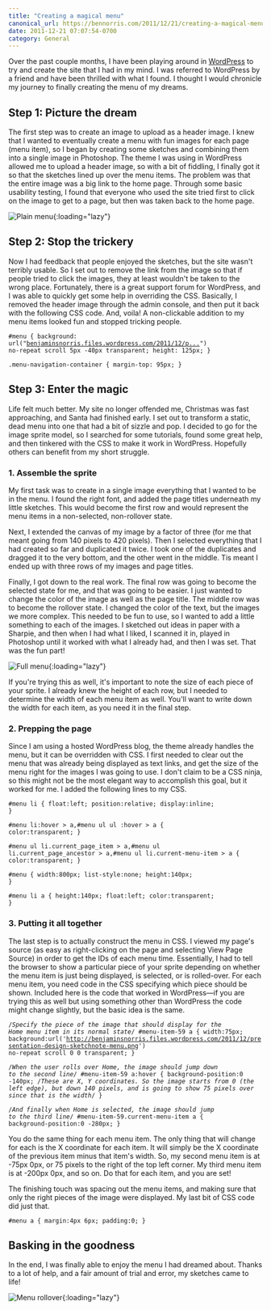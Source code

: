 ```yaml
---
title: "Creating a magical menu"
canonical_url: https://bennorris.com/2011/12/21/creating-a-magical-menu
date: 2011-12-21 07:07:54-0700
category: General
---
```


Over the past couple months, I have been playing around in <a href="http://www.wordpress.com">WordPress</a> to try and create the site that I had in my mind. I was referred to WordPress by a friend and have been thrilled with what I found. I thought I would chronicle my journey to finally creating the menu of my dreams.
<h2>Step 1: Picture the dream</h2>
The first step was to create an image to upload as a header image. I knew that I wanted to eventually create a menu with fun images for each page (menu item), so I began by creating some sketches and combining them into a single image in Photoshop. The theme I was using in WordPress allowed me to upload a header image, so with a bit of fiddling, I finally got it so that the sketches lined up over the menu items. The problem was that the entire image was a big link to the home page. Through some basic usability testing, I found that everyone who used the site tried first to click on the image to get to a page, but then was taken back to the home page.

![Plain menu](https://media.bennorris.com/images/posts/menu/header-menu-plain.png){:loading="lazy"}

<h2>Step 2: Stop the trickery</h2>
Now I had feedback that people enjoyed the sketches, but the site wasn't terribly usable. So I set out to remove the link from the image so that if people tried to click the images, they at least wouldn't be taken to the wrong place. Fortunately, there is a great support forum for WordPress, and I was able to quickly get some help in overriding the CSS. Basically, I removed the header image through the admin console, and then put it back with the following CSS code. And, voila! A non-clickable addition to my menu items looked fun and stopped tricking people.

<code>#menu {
background: url("[benjaminsnorris.files.wordpress.com/2011/12/p...](http://benjaminsnorris.files.wordpress.com/2011/12/presentations-design-sketchnotes-header.png)") no-repeat scroll 5px -40px transparent;
height: 125px;
}</code>

<code>.menu-navigation-container {
margin-top: 95px;
}</code>
<h2>Step 3: Enter the magic</h2>
Life felt much better. My site no longer offended me, Christmas was fast approaching, and Santa had finished early. I set out to transform a static, dead menu into one that had a bit of sizzle and pop. I decided to go for the image sprite model, so I searched for some tutorials, found some great help, and then tinkered with the CSS to make it work in WordPress. Hopefully others can benefit from my short struggle.
<h3>1. Assemble the sprite</h3>
My first task was to create in a single image everything that I wanted to be in the menu. I found the right font, and added the page titles underneath my little sketches. This would become the first row and would represent the menu items in a non-selected, non-rollover state.

Next, I extended the canvas of my image by a factor of three (for me that meant going from 140 pixels to 420 pixels). Then I selected everything that I had created so far and duplicated it twice. I took one of the duplicates and dragged it to the very bottom, and the other went in the middle. Tis meant I ended up with three rows of my images and page titles.

Finally, I got down to the real work. The final row was going to become the selected state for me, and that was going to be easier. I just wanted to change the color of the image as well as the page title. The middle row was to become the rollover state. I changed the color of the text, but the images we more complex. This needed to be fun to use, so I wanted to add a little something to each of the images. I sketched out ideas in paper with a Sharpie, and then when I had what I liked, I scanned it in, played in Photoshop until it worked with what I already had, and then I was set. That was the fun part!

![Full menu](https://media.bennorris.com/images/posts/menu/header-menu-full.png){:loading="lazy"}

If you're trying this as well, it's important to note the size of each piece of your sprite. I already knew the height of each row, but I needed to determine the width of each menu item as well. You'll want to write down the width for each item, as you need it in the final step.
<h3>2. Prepping the page</h3>
Since I am using a hosted WordPress blog, the theme already handles the menu, but it can be overridden with CSS. I first needed to clear out the menu that was already being displayed as text links, and get the size of the menu right for the images I was going to use. I don't claim to be a CSS ninja, so this might not be the most elegant way to accomplish this goal, but it worked for me. I added the following lines to my CSS.

<code>#menu li {
float:left;
position:relative;
display:inline;
}</code>

<code>#menu li:hover &gt; a,#menu ul ul :hover &gt; a {
color:transparent;
}</code>

<code>#menu ul li.current_page_item &gt; a,#menu ul li.current_page_ancestor &gt; a,#menu ul li.current-menu-item &gt; a {
color:transparent;
}</code>

<code>#menu {
width:800px;
list-style:none;
height:140px;
}</code>

<code>#menu li a {
height:140px;
float:left;
color:transparent;
}</code>

<h3>3. Putting it all together</h3>
The last step is to actually construct the menu in CSS. I viewed my page's source (as easy as right-clicking on the page and selecting View Page Source) in order to get the IDs of each menu time. Essentially, I had to tell the browser to show a particular piece of your sprite depending on whether the menu item is just being displayed, is selected, or is rolled-over. For each menu item, you need code in the CSS specifying which piece should be shown. Included here is the code that worked in WordPress—if you are trying this as well but using something other than WordPress the code might change slightly, but the basic idea is the same.

<code>/*Specify the piece of the image that should display for the Home menu item in its normal state*/
#menu-item-59 a {
width:75px;
background:url('http://benjaminsnorris.files.wordpress.com/2011/12/presentation-design-sketchnote-menu.png') no-repeat scroll 0 0 transparent;
}</code>

<code>/*When the user rolls over Home, the image should jump down to the second line*/
#menu-item-59 a:hover {
background-position:0 -140px;
/*These are X, Y coordinates. So the image starts from 0 (the left edge), but down 140 pixels, and is going to show 75 pixels over since that is the width*/
}</code>

<code>/*And finally when Home is selected, the image should jump to the third line*/
#menu-item-59.current-menu-item a {
background-position:0 -280px;
}</code>

You do the same thing for each menu item. The only thing that will change for each is the X coordinate for each item. It will simply be the X coordinate of the previous item minus that item's width. So, my second menu item is at -75px 0px, or 75 pixels to the right of the top left corner. My third menu item is at -200px 0px, and so on. Do that for each item, and you are set!

The finishing touch was spacing out the menu items, and making sure that only the right pieces of the image were displayed. My last bit of CSS code did just that.

<code>#menu a {
margin:4px 6px;
padding:0;
}</code>

<h2>Basking in the goodness</h2>
In the end, I was finally able to enjoy the menu I had dreamed about. Thanks to a lot of help, and a fair amount of trial and error, my sketches came to life!

![Menu rollover](https://media.bennorris.com/images/posts/menu/header-menu-rollover.png){:loading="lazy"}
